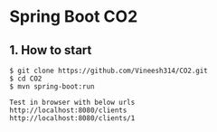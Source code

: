 # Spring Boot CO2

## 1. How to start
```
$ git clone https://github.com/Vineesh314/CO2.git
$ cd CO2
$ mvn spring-boot:run

Test in browser with below urls
http://localhost:8080/clients
http://localhost:8080/clients/1
```
